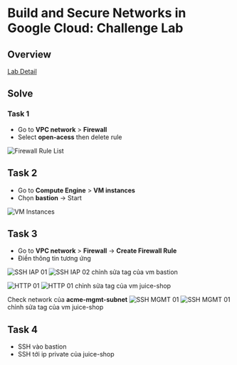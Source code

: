 # Build and Secure Networks in Google Cloud: Challenge Lab

## Overview

[Lab Detail](./images/gsp322/lab.png)

## Solve

### Task 1

- Go to **VPC network** > **Firewall**
- Select **open-acess** then delete rule

![Firewall Rule List](./images/gsp322/firewall-rules.png)

## Task 2

- Go to **Compute Engine** > **VM instances**
- Chọn **bastion** -> Start

![VM Instances](./images/gsp322/vms.png)

## Task 3

- Go to **VPC network** > **Firewall** -> **Create Firewall Rule**
- Điền thông tin tương ứng

![SSH IAP 01](./images/gsp322/rule-ssh-iap-01.png)
![SSH IAP 02](./images/gsp322/rule-ssh-iap-02.png)
chỉnh sửa tag của vm bastion

![HTTP 01](./images/gsp322/rule-http-01.png)
![HTTP 01](./images/gsp322/rule-http-02.png)
chỉnh sửa tag của vm juice-shop

Check network của **acme-mgmt-subnet**
![SSH MGMT 01](./images/gsp322/rule-ssh-internal-01.png)
![SSH MGMT 01](./images/gsp322/rule-ssh-internal-01.png)
chỉnh sửa tag của vm juice-shop

## Task 4
- SSH vào bastion
- SSH tới ip private của juice-shop
